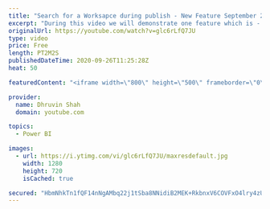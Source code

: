 ```yaml
---
title: "Search for a Worksapce during publish - New Feature September 2020"
excerpt: "During this video we will demonstrate one feature which is - \"Search\" workspace name during publishing the report to Power BI Workspace. This cool feature has been launched during September 2020 update of Power BI Desktop.  Sometimes we have access on more than 100 Workspace and during the publish time"
originalUrl: https://youtube.com/watch?v=glc6rLfQ7JU
type: video
price: Free
length: PT2M2S
publishedDateTime: 2020-09-26T11:25:28Z
heat: 50

featuredContent: "<iframe width=\"800\" height=\"500\" frameborder=\"0\" src=\"https://www.youtube.com/embed/glc6rLfQ7JU\" allow=\"accelerometer; autoplay; encrypted-media; gyroscope; picture-in-picture\" allowfullscreen></iframe>"

provider:
  name: Dhruvin Shah
  domain: youtube.com

topics:
  - Power BI

images:
  - url: https://i.ytimg.com/vi/glc6rLfQ7JU/maxresdefault.jpg
    width: 1280
    height: 720
    isCached: true

secured: "HbmNhkTn1fQF14nNgAMbq22j1tSba8NNidiB2MEK+RkbnxV6COVFxO4lry4zU65jPUicpwkfMWNrIDhueGnKpAzGzvtTPpfajStPX0aKa3AW054GRGLEBXHpsYMSxAlQrDYR2qZIN3w8/BW1mupod7AnZ8cK47y1z2ZWcJ42Utop91tRrUpZL8Ur3/L8A/gp5gRIAE8Hbhl7c2QKlCUIs4AwSOWpP38lhJeQLE1LwWv9qIFICcc1i3FzdjmMsUrt6zP2gbz/rBHN9fMcqvftfBLEbwMoMRsdHS1J8IjpzAgmlEM5fYJMWvQVRHR/QBphZxowWT1OGbbz75en3dWDjGvJPGAbL5p/sNWqoJj0j1bstOXc2R6ElLu2lVJw6YaBY0I84zONEWXrpV0uiwa6/aHbQcVpFDp3Ihp9EorUYf4=;wXj37af18G5v4T94i+H5wg=="
---
```


